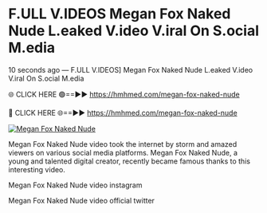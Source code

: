 # F.ULL V.IDEOS Megan Fox Naked Nude L.eaked V.ideo V.iral On S.ocial M.edia

10 seconds ago — F.ULL V.IDEOS] Megan Fox Naked Nude L.eaked V.ideo V.iral On S.ocial M.edia

🌐 CLICK HERE 🟢==►► https://hmhmed.com/megan-fox-naked-nude

🔴 CLICK HERE 🌐==►► https://hmhmed.com/megan-fox-naked-nude

[![Megan Fox Naked Nude](https://i.imgur.com/dJHk4Zq.gif)](https://hmhmed.com/megan-fox-naked-nude)

Megan Fox Naked Nude video took the internet by storm and amazed viewers on various social media platforms. Megan Fox Naked Nude, a young and talented digital creator, recently became famous thanks to this interesting video.

Megan Fox Naked Nude video instagram

Megan Fox Naked Nude video official twitter